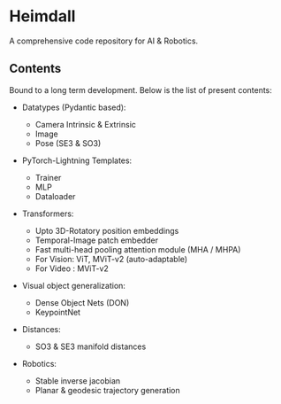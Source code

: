 # Heimdall

A comprehensive code repository for AI & Robotics.

## Contents

Bound to a long term development. Below is the list of present contents:

- Datatypes (Pydantic based):
  - Camera Intrinsic & Extrinsic
  - Image
  - Pose (SE3 & SO3)

- PyTorch-Lightning Templates:
  - Trainer
  - MLP
  - Dataloader

- Transformers:
  - Upto 3D-Rotatory position embeddings
  - Temporal-Image patch embedder
  - Fast multi-head pooling attention module (MHA / MHPA)
  - For Vision: ViT, MViT-v2 (auto-adaptable)
  - For Video : MViT-v2

- Visual object generalization:
  - Dense Object Nets (DON)
  - KeypointNet

- Distances:
  - SO3 & SE3 manifold distances

- Robotics:
  - Stable inverse jacobian
  - Planar & geodesic trajectory generation

